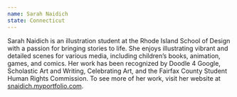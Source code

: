 ```yaml
---
name: Sarah Naidich
state: Connecticut
---
```


Sarah Naidich is an illustration student at the Rhode Island School of
Design with a passion for bringing stories to life. She enjoys
illustrating vibrant and detailed scenes for various media, including
children’s books, animation, games, and comics. Her work has been
recognized by Doodle 4 Google, Scholastic Art and Writing, Celebrating
Art, and the Fairfax County Student Human Rights Commission. To see
more of her work, visit her website at
[snaidich.myportfolio.com](http://snaidich.myportfolio.com).
